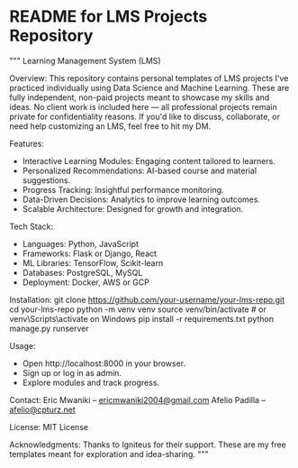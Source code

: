 # README for LMS Projects Repository

"""
Learning Management System (LMS)

Overview:
This repository contains personal templates of LMS projects I've practiced individually using Data Science and Machine Learning. These are fully independent, non-paid projects meant to showcase my skills and ideas. No client work is included here — all professional projects remain private for confidentiality reasons. If you'd like to discuss, collaborate, or need help customizing an LMS, feel free to hit my DM.

Features:
- Interactive Learning Modules: Engaging content tailored to learners.
- Personalized Recommendations: AI-based course and material suggestions.
- Progress Tracking: Insightful performance monitoring.
- Data-Driven Decisions: Analytics to improve learning outcomes.
- Scalable Architecture: Designed for growth and integration.

Tech Stack:
- Languages: Python, JavaScript
- Frameworks: Flask or Django, React
- ML Libraries: TensorFlow, Scikit-learn
- Databases: PostgreSQL, MySQL
- Deployment: Docker, AWS or GCP

Installation:
git clone https://github.com/your-username/your-lms-repo.git
cd your-lms-repo
python -m venv venv
source venv/bin/activate  # or venv\Scripts\activate on Windows
pip install -r requirements.txt
python manage.py runserver

Usage:
- Open http://localhost:8000 in your browser.
- Sign up or log in as admin.
- Explore modules and track progress.

Contact:
Eric Mwaniki – ericmwaniki2004@gmail.com
Afelio Padilla – afelio@cpturz.net

License:
MIT License

Acknowledgments:
Thanks to Igniteus for their support. These are my free templates meant for exploration and idea-sharing.
"""
